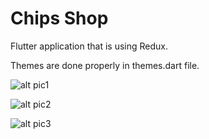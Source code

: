 # Chips Shop

Flutter application that is using Redux.

Themes are done properly in themes.dart file.

![alt pic1](http://i67.tinypic.com/219x5p3.png)

![alt pic2](http://i63.tinypic.com/aot6c7.png)

![alt pic3](http://i68.tinypic.com/wco9hl.jpg)
